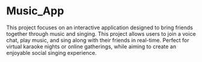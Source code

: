# Music_App
This project focuses on an interactive application designed to bring friends together through music and singing. This project allows users to join a voice chat, play music, and sing along with their friends in real-time. Perfect for virtual karaoke nights or online gatherings, while aiming to create an enjoyable social singing experience.

